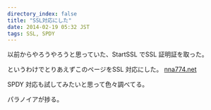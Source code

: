 ```yaml
---
directory_index: false
title: "SSL対応にした"
date: 2014-02-19 05:32 JST
tags: SSL, SPDY
---
```


以前からやろうやろうと思っていた、StartSSL でSSL 証明証を取った。

というわけでとりあえずこのページをSSL 対応にした。
[nna774.net](https://nna774.net)

SPDY 対応も試してみたいと思って色々調べてる。

パラノイアが捗る。
